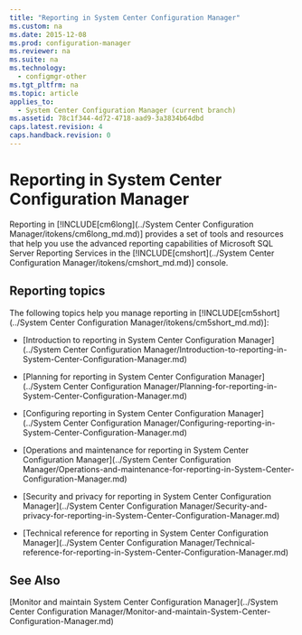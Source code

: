 ```yaml
---
title: "Reporting in System Center Configuration Manager"
ms.custom: na
ms.date: 2015-12-08
ms.prod: configuration-manager
ms.reviewer: na
ms.suite: na
ms.technology: 
  - configmgr-other
ms.tgt_pltfrm: na
ms.topic: article
applies_to: 
  - System Center Configuration Manager (current branch)
ms.assetid: 78c1f344-4d72-4718-aad9-3a3834b64dbd
caps.latest.revision: 4
caps.handback.revision: 0
---
```

# Reporting in System Center Configuration Manager
Reporting in [!INCLUDE[cm6long](../System Center Configuration Manager/itokens/cm6long_md.md)] provides a set of tools and resources that help you use the advanced reporting capabilities of Microsoft SQL Server Reporting Services in the [!INCLUDE[cmshort](../System Center Configuration Manager/itokens/cmshort_md.md)] console.  
  
## Reporting topics  
 The following topics help you manage reporting in [!INCLUDE[cm5short](../System Center Configuration Manager/itokens/cm5short_md.md)]:  
  
-   [Introduction to reporting in System Center Configuration Manager](../System Center Configuration Manager/Introduction-to-reporting-in-System-Center-Configuration-Manager.md)  
  
-   [Planning for reporting in System Center Configuration Manager](../System Center Configuration Manager/Planning-for-reporting-in-System-Center-Configuration-Manager.md)  
  
-   [Configuring reporting in System Center Configuration Manager](../System Center Configuration Manager/Configuring-reporting-in-System-Center-Configuration-Manager.md)  
  
-   [Operations and maintenance for reporting in System Center Configuration Manager](../System Center Configuration Manager/Operations-and-maintenance-for-reporting-in-System-Center-Configuration-Manager.md)  
  
-   [Security and privacy for reporting in System Center Configuration Manager](../System Center Configuration Manager/Security-and-privacy-for-reporting-in-System-Center-Configuration-Manager.md)  
  
-   [Technical reference for reporting in System Center Configuration Manager](../System Center Configuration Manager/Technical-reference-for-reporting-in-System-Center-Configuration-Manager.md)  
  
## See Also  
 [Monitor and maintain System Center Configuration Manager](../System Center Configuration Manager/Monitor-and-maintain-System-Center-Configuration-Manager.md)